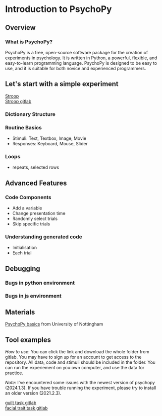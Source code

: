 # Introduction to PsychoPy

## Overview
### What is PsychoPy?
PsychoPy is a free, open-source software package for the creation of experiments in psychology. It is written in Python, a powerful, flexible, and easy-to-learn programming language. PsychoPy is designed to be easy to use, and it is suitable for both novice and experienced programmers.

## Let's start with a simple experiment
[Stroop](https://run.pavlovia.org/KimberleyDundas/stroop_correct?participant=1&session=001) \
[Stroop gitlab](https://gitlab.pavlovia.org/demos/stroop)

### Dictionary Structure

### Routine Basics
- Stimuli: Text, Textbox, Image, Movie
- Responses: Keyboard, Mouse, Slider

### Loops
- repeats, selected rows

## Advanced Features
### Code Components
- Add a variable
- Change presentation time
- Randomly select trials
- Skip specific trials

### Understanding generated code
- Initialisation
- Each trial

## Debugging
### Bugs in python environment

### Bugs in js environment

## Materials
[PsychoPy basics](https://psychology.nottingham.ac.uk/staff/lpzjd/psgy1001-21/psychopy-basics.html) from University of Nottingham

## Tool examples
*How to use*: You can click the link and download the whole folder from gitlab. You may have to sign up for an account to get access to the repository. All data, code and stimuli should be included in the folder. You can run the experiement on you own computer, and use the data for practice.

*Note*: I've encountered some issues with the newest version of psychopy (2024.1.3). If you have trouble running the experiment, please try to install an older version (2021.2.3).

[guilt task gitlab](https://gitlab.pavlovia.org/YesLab/guilt_sad_guilt_task.git) \
[facial trait task gitlab](https://gitlab.pavlovia.org/YesLab/guilt_sad_trait_task.git)